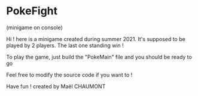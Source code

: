 # PokeFight
(minigame on console)

Hi ! here is a minigame created during summer 2021. 
It's supposed to be played by 2 players. 
The last one standing win !

To play the game, just build the "PokeMain" file and you should be ready to go

Feel free to modify the source code if you want to !

Have fun !
created by Maël CHAUMONT

